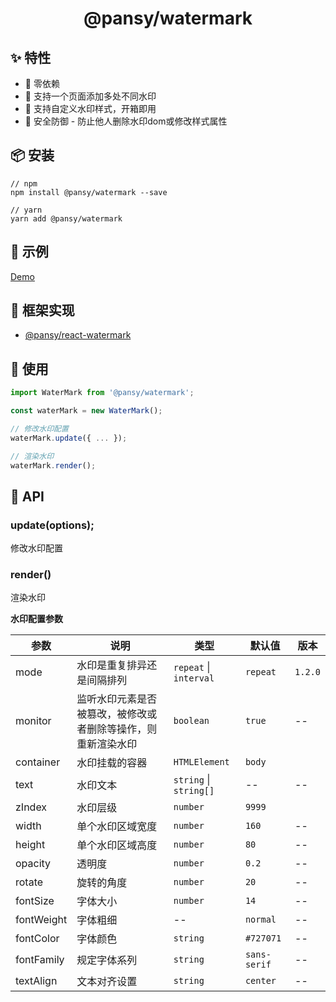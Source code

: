 <h1 align="center">@pansy/watermark</h1>

## ✨ 特性

- 🚀 零依赖
- 🌴 支持一个页面添加多处不同水印
- 🐠 支持自定义水印样式，开箱即用
- 🌈 安全防御 - 防止他人删除水印dom或修改样式属性

## 📦 安装

```
// npm
npm install @pansy/watermark --save

// yarn
yarn add @pansy/watermark
```

## 🚄 示例

[Demo](https://react-components-vert.vercel.app/components/basic/watermark)

## 🚗 框架实现

- [@pansy/react-watermark](https://github.com/pansyjs/react-components/tree/master/packages/watermark)

## 🔨 使用
```ts
import WaterMark from '@pansy/watermark';

const waterMark = new WaterMark();

// 修改水印配置
waterMark.update({ ... });

// 渲染水印
waterMark.render();
```

## 🐚 API

### update(options);

修改水印配置

### render()

渲染水印

**水印配置参数**

| 参数          | 说明          | 类型                 | 默认值 | 版本 |
| ------------ | --------------| ------------------- | ------ | ---- |
| mode        | 水印是重复排异还是间隔排列      | `repeat` \| `interval`     | `repeat`     |   `1.2.0` |
| monitor      | 监听水印元素是否被篡改，被修改或者删除等操作，则重新渲染水印 | `boolean`  | `true` | --   |
| container        | 水印挂载的容器      | `HTMLElement`     | `body`     |    |
| text         | 水印文本        | `string` \| `string[]` |  --   | --   |
| zIndex        | 水印层级      | `number`     | `9999`     |    |
| width        | 单个水印区域宽度  | `number`           | `160`    | --   |
| height      | 单个水印区域高度   | `number`           | `80` | --   |
| opacity      | 透明度          | `number`           |  `0.2`   | --   |
| rotate      | 旋转的角度        | `number`           | `20`     | --   |
| fontSize      | 字体大小          | `number`           |  `14`   | --   |
| fontWeight    | 字体粗细        | --           | `normal`   | --   |
| fontColor      | 字体颜色        | `string`      |  `#727071`   | --   |
| fontFamily    | 规定字体系列      | `string`      | `sans-serif`    | --   |
| textAlign    | 文本对齐设置      | `string`      | `center`    | --   |
